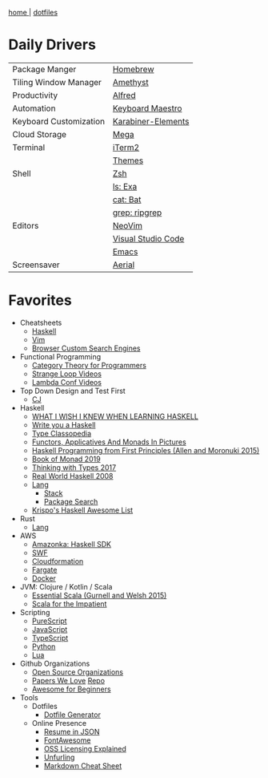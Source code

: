 [ home ](https://jeffreywindsor.com) | [dotfiles](https://github.com/jeffwindsor/dotfiles)

# Daily Drivers

|  |  |
|----|----|
| Package Manger | [Homebrew](https://brew.sh/)
| Tiling Window Manager | [Amethyst](https://ianyh.com/amethyst/)
| Productivity | [Alfred](https://www.alfredapp.com/)
| Automation | [Keyboard Maestro](https://www.keyboardmaestro.com/main/)
| Keyboard Customization | [Karabiner-Elements](https://pqrs.org/osx/karabiner/)
| Cloud Storage | [Mega](https://mega.nz/)
| Terminal | [iTerm2](https://iterm2.com)
| | [Themes](https://github.com/mbadolato/iTerm2-Color-Schemes)
| Shell | [Zsh](https://fishshell.com/docs/current/index.html)
| | [ls: Exa](https://the.exa.website)
| | [cat: Bat](https://github.com/sharkdp/bat)
| | [grep: ripgrep](https://github.com/BurntSushi/ripgrep)
| Editors | [NeoVim](https://neovim.io/)
| | [Visual Studio Code](https://code.visualstudio.com/)
| | [Emacs](https://github.com/railwaycat/homebrew-emacsmacport)|
| Screensaver | [Aerial](https://github.com/JohnCoates/Aerial)|
# Favorites

* Cheatsheets
    * [ Haskell ](https://jeffwindsor.github.io/docs/cheatsheets/haskell)
    * [ Vim ](https://jeffwindsor.github.io/docs/cheatsheets/vim)
    * [ Browser Custom Search Engines ](https://jeffwindsor.github.io/docs/cheatsheets/browser-custom-search-engines)
* Functional Programming
    * [Category Theory for Programmers](https://github.com/hmemcpy/milewski-ctfp-pdf)
    * [Strange Loop Videos](https://www.youtube.com/channel/UC_QIfHvN9auy2CoOdSfMWDw)
    * [Lambda Conf Videos](https://www.youtube.com/channel/UCEtohQeDqMSebi2yvLMUItg)
* Top Down Design and Test First
    * [CJ](https://www.youtube.com/channel/UC2OoWaGVtOgOM4he75rFuWg/videos)
* Haskell
    * [WHAT I WISH I KNEW WHEN LEARNING HASKELL](http://dev.stephendiehl.com/hask/)
    * [Write you a Haskell](http://dev.stephendiehl.com/fun/)
    * [Type Classopedia](https://wiki.haskell.org/Typeclassopedia)
    * [Functors, Applicatives And Monads In Pictures](http://adit.io/posts/2013-04-17-functors,_applicatives,_and_monads_in_pictures.html)
    * [Haskell Programming from First Principles (Allen and Moronuki 2015)](http://haskellbook.com/)
    * [Book of Monad 2019](https://www.amazon.com/Book-Monads-practice-applied-problems-ebook/dp/B07JNZHYLT)
    * [Thinking with Types 2017](https://leanpub.com/thinking-with-types)
    * [Real World Haskell 2008](http://book.realworldhaskell.org/)
    * [Lang](https://www.haskell.org/)
        * [Stack](https://docs.haskellstack.org/en/stable/README/)
        * [Package Search](https://haskell.libhunt.com/)
    * [Krispo's Haskell Awesome List](https://github.com/krispo/awesome-haskell)
* Rust
    * [Lang](https://www.rust-lang.org/)
* AWS
    * [Amazonka: Haskell SDK](https://hackage.haskell.org/package/amazonka)
    * [SWF](https://aws.amazon.com/swf/)
    * [Cloudformation](https://aws.amazon.com/cloudformation/)
    * [Fargate](https://aws.amazon.com/fargate/)
    * [Docker](https://www.docker.com/)
* JVM: Clojure / Kotlin / Scala
    * [Essential Scala (Gurnell and Welsh 2015)](https://underscore.io/books/essential-scala/)
    * [Scala for the Impatient](https://www.amazon.com/Scala-Impatient-Cay-S-Horstmann-ebook/dp/B01MR67YSO)
* Scripting
    * [PureScript](http://www.purescript.org/)
    * [JavaScript](https://javascript.info/)
    * [TypeScript](https://www.typescriptlang.org/)
    * [Python](https://www.python.org/)
    * [Lua](https://www.lua.org/)
* Github Organizations
    * [Open Source Organizations](https://github.com/collections/open-source-organizations)
    * [Papers We Love](https://paperswelove.org/) [Repo](https://github.com/papers-we-love)
    * [Awesome for Beginners](https://github.com/MunGell/awesome-for-beginners)
* Tools
    * Dotfiles
        * [Dotfile Generator](https://jeffwindsor.github.io/the-sweet-setup.io/)
    * Online Presence
        * [Resume in JSON](https://jsonresume.org/getting-started)
        * [FontAwesome](https://fontawesome.com)
        * [OSS Licensing Explained](https://choosealicense.com)
        * [Unfurling](https://medium.com/slack-developer-blog/everything-you-ever-wanted-to-know-about-unfurling-but-were-afraid-to-ask-or-how-to-make-your-e64b4bb9254)
        * [Markdown Cheat Sheet](https://github.com/adam-p/markdown-here/wiki/Markdown-Cheatsheet#images)


